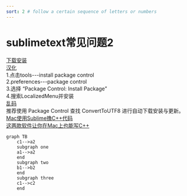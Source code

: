 ```yaml
---
sort: 2 # follow a certain sequence of letters or numbers
---
```

# sublimetext常见问题2

[下载安装](https://www.sublimetext.com/)  
[汉化](https://github.com/zam1024t/LocalizedMenu#submit-a-language)  
1.点击tools---install package control  
2.preferences---package control  
3.选择 “Package Control: Install Package”   
4.搜索LocalizedMenu并安装  
[乱码](https://github.com/seanliang/ConvertToUTF8)  
推荐使用 Package Control 查找 ConvertToUTF8 进行自动下载安装与更新。  
[Mac使用Sublime撸C++代码](https://zhuanlan.zhihu.com/p/48384127)  
[这两款软件让你在Mac上也能写C++](https://www.macz.com/news/4883.html)

```mermaid
graph TB
    c1-->a2
    subgraph one
    a1-->a2
    end
    subgraph two
    b1-->b2
    end
    subgraph three
    c1-->c2
    end
```